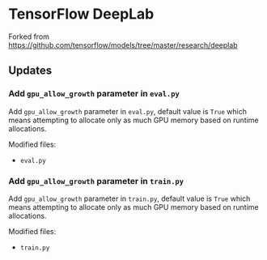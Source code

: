 # TensorFlow DeepLab

Forked from https://github.com/tensorflow/models/tree/master/research/deeplab


## Updates

### Add `gpu_allow_growth` parameter in `eval.py`

Add `gpu_allow_growth` parameter in `eval.py`, default value is `True` which means attempting to allocate only as much GPU memory based on runtime allocations.

Modified files:

- `eval.py`

### Add `gpu_allow_growth` parameter in `train.py`

Add `gpu_allow_growth` parameter in `train.py`, default value is `True` which means attempting to allocate only as much GPU memory based on runtime allocations.

Modified files:

- `train.py`
